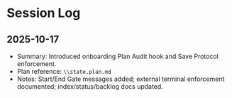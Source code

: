 # Session Log

## 2025-10-17
- Summary: Introduced onboarding Plan Audit hook and Save Protocol enforcement.
- Plan reference: `\\state.plan.md`
- Notes: Start/End Gate messages added; external terminal enforcement documented; index/status/backlog docs updated.
